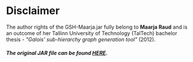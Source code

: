 # Disclaimer
The author rights of the GSH-Maarja.jar fully belong to **Maarja Raud** and is an outcome of her Tallinn University of Technology (TalTech) bachelor thesis - *"Galois' sub-hierarchy graph generation tool"* (2012).

##### The original JAR file can be found [HERE](http://staff.ttu.ee/~torim/fca.html).